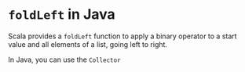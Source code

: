 # `foldLeft` in Java

  Scala provides a `foldLeft` function to apply a binary operator to a start value and all elements of a list, going left to right. 

  In Java, you can use the `Collector`  
